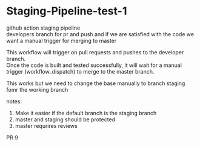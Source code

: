 # Staging-Pipeline-test-1
github action staging pipeline  
developers branch for pr and push and if we are satisfied with the code we want a manual trigger for merging to master  


This workflow will trigger on pull requests and pushes to the developer branch.  
Once the code is built and tested  successfully, it will wait for a manual trigger (workflow_dispatch) to merge to the master branch.  

This works but we need to change the base manually to branch staging fomr the working branch


notes:
1. Make it easier if the default branch is the staging branch
2. master and staging should be protected
3. master requrires reviews



PR 9



